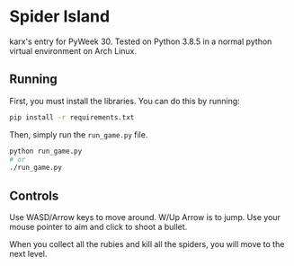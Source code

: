 # Spider Island

karx's entry for PyWeek 30. Tested on Python 3.8.5 in a normal python
virtual environment on Arch Linux.

## Running

First, you must install the libraries.
You can do this by running:

```bash
pip install -r requirements.txt
```

Then, simply run the `run_game.py` file.

```bash
python run_game.py
# or
./run_game.py
```

## Controls

Use WASD/Arrow keys to move around. W/Up Arrow is to jump.
Use your mouse pointer to aim and click to shoot a bullet.

When you collect all the rubies and kill all the spiders, you will
move to the next level.
